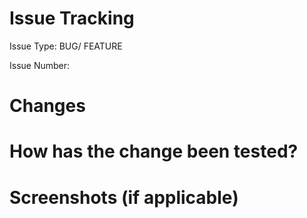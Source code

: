# Issue Tracking

Issue Type: BUG/ FEATURE

Issue Number:

# Changes
<!--
What are the main changes in the PR?
Give a high-level description of the changes.
#Examples: Added a search feature, Renaming several fields, etc.
-->

# How has the change been tested?
<!--
Unit tests, Integration tests, Manual verification, etc.
-->

# Screenshots (if applicable)
<!--
Add screenshots highlighting the changes.
-->
